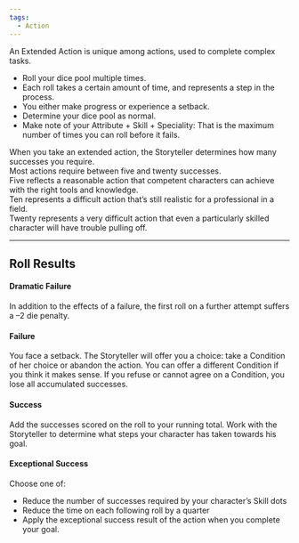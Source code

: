 ```yaml
---
tags:
  - Action
---
```


An Extended Action is unique among actions, used to complete complex tasks.

- Roll your dice pool multiple times.
- Each roll takes a certain amount of time, and represents a step in the process.
- You either make progress or experience a setback.
- Determine your dice pool as normal.
- Make note of your Attribute + Skill + Speciality: That is the maximum number of times you can roll before it fails.

When you take an extended action, the Storyteller determines how many successes you require.\
Most actions require between five and twenty successes.\
Five reflects a reasonable action that competent characters can achieve with the right tools and knowledge.\
Ten represents a difficult action that’s still realistic for a professional in a field.\
Twenty represents a very difficult action that even a particularly skilled character will have trouble pulling off.

---

## Roll Results

#### Dramatic Failure

In addition to the effects of a failure, the first roll on a further attempt suffers a –2 die penalty.

#### Failure

You face a setback. The Storyteller will offer you a choice: take a Condition of her choice or abandon the action. You can offer a different Condition if you think it makes sense. If you refuse or cannot agree on a Condition, you lose all accumulated successes.

#### Success

Add the successes scored on the roll to your running total. Work with the Storyteller to determine what steps your character has taken towards his goal.

#### Exceptional Success

Choose one of:
- Reduce the number of successes required by your character’s Skill dots
- Reduce the time on each following roll by a quarter
- Apply the exceptional success result of the action when you complete your goal.